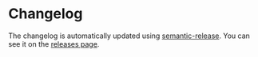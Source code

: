 # Changelog

The changelog is automatically updated using [semantic-release](https://github.com/semantic-release/semantic-release). You can see it on the [releases page](../../releases).
